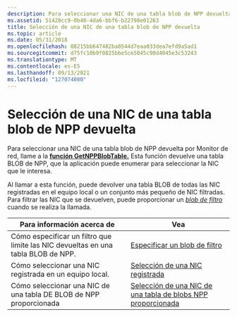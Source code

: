 ```yaml
---
description: Para seleccionar una NIC de una tabla blob de NPP devuelta por Monitor de red, llame a la función GetNPPBlobTable. Esta función devuelve una tabla BLOB de NPP, que la aplicación puede enumerar para seleccionar la NIC que le interesa.
ms.assetid: 51428cc9-0b48-4da6-bbf6-b22798e01263
title: Selección de una NIC de una tabla blob de NPP devuelta
ms.topic: article
ms.date: 05/31/2018
ms.openlocfilehash: 08215bb647482ba8544d7eaa033dea7efd9a5ad1
ms.sourcegitcommit: d75fc10b9f0825bbe5ce5045c90d4045e3c53243
ms.translationtype: MT
ms.contentlocale: es-ES
ms.lasthandoff: 09/13/2021
ms.locfileid: "127074080"
---
```

# <a name="selecting-a-nic-from-a-returned-npp-blob-table"></a>Selección de una NIC de una tabla blob de NPP devuelta

Para seleccionar una NIC de una tabla blob de NPP devuelta por Monitor de red, llame a la [**función GetNPPBlobTable.**](getnppblobtable.md) Esta función devuelve una tabla BLOB de NPP, que la aplicación puede enumerar para seleccionar la NIC que le interesa.

Al llamar a esta función, puede devolver una tabla BLOB de todas las NIC registradas en el equipo local o un conjunto más pequeño de NIC filtradas. Para filtrar las NIC que se devuelven, puede proporcionar un [*blob de filtro*](f.md) cuando se realiza la llamada.



| Para información acerca de                                                       | Vea                                                                                                  |
|-----------------------------------------------------------------------------|------------------------------------------------------------------------------------------------------|
| Cómo especificar un filtro que limite las NIC devueltas en una tabla BLOB de NPP. | [Especificar un blob de filtro](specifying-a-filter-blob.md)                                             |
| Cómo seleccionar una NIC registrada en un equipo local.                         | [Selección de una NIC registrada](selecting-a-registered-nic.md)                                         |
| Cómo seleccionar una NIC de una tabla DE BLOB de NPP proporcionada                          | [Selección de una NIC de una tabla de blobs NPP proporcionada](selecting-a-nic-from-a-supplied-npp-blob-table.md) |



 

 

 



